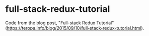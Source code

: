 # full-stack-redux-tutorial
Code from the blog post, "Full-stack Redux Tutorial" (https://teropa.info/blog/2015/09/10/full-stack-redux-tutorial.html).

